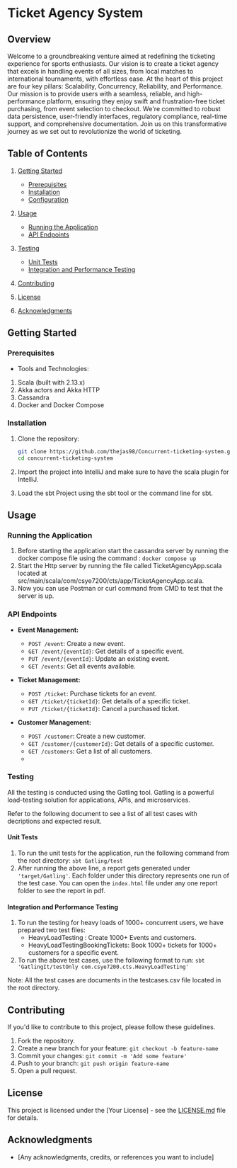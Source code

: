 # Ticket Agency System

## Overview

Welcome to a groundbreaking venture aimed at redefining the ticketing experience for sports enthusiasts.
Our vision is to create a ticket agency that excels in handling events of all sizes, from local matches to international tournaments, with effortless ease.
At the heart of this project are four key pillars: Scalability, Concurrency, Reliability, and Performance.
Our mission is to provide users with a seamless, reliable, and high-performance platform, ensuring they enjoy swift and frustration-free ticket purchasing, from event selection to checkout.
We're committed to robust data persistence, user-friendly interfaces, regulatory compliance, real-time support, and comprehensive documentation.
Join us on this transformative journey as we set out to revolutionize the world of ticketing.

## Table of Contents

1. [Getting Started](#getting-started)
    - [Prerequisites](#prerequisites)
    - [Installation](#installation)
    - [Configuration](#configuration)
2. [Usage](#usage)
    - [Running the Application](#running-the-application)
    - [API Endpoints](#api-endpoints)
3. [Testing](#testing)
    - [Unit Tests](#unit-tests)
    - [Integration and Performance Testing](#Integration-and-Performance-Testing)
    
4. [Contributing](#contributing)
5. [License](#license)
6. [Acknowledgments](#acknowledgments)

## Getting Started

### Prerequisites

- Tools and Technologies:
1) Scala (built with 2.13.x)
2) Akka actors and Akka HTTP
3) Cassandra
4) Docker and Docker Compose
   
### Installation

1. Clone the repository:

    ```bash
    git clone https://github.com/thejas98/Concurrent-ticketing-system.git
    cd concurrent-ticketing-system
    ```

2. Import the project into IntelliJ and make sure to have the scala plugin for IntelliJ.
3. Load the sbt Project using the sbt tool or the command line for sbt.

## Usage

### Running the Application

1. Before starting the application start the cassandra server by running the docker compose file using the command :
   `docker compose up`
2. Start the Http server by running the file called TicketAgencyApp.scala located at src/main/scala/com/csye7200/cts/app/TicketAgencyApp.scala.
3. Now you can use Postman or curl command from CMD to test that the server is up.


### API Endpoints

- **Event Management:**
    - `POST /event`: Create a new event.
    - `GET /event/{eventId}`: Get details of a specific event.
    - `PUT /event/{eventId}`: Update an existing event.
    - `GET /events`: Get all events available.

- **Ticket Management:**
    - `POST /ticket`: Purchase tickets for an event.
    - `GET /ticket/{ticketId}`: Get details of a specific ticket.
    - `PUT /ticket/{ticketId}`: Cancel a purchased ticket.

- **Customer Management:**
    - `POST /customer`: Create a new customer.
    - `GET /customer/{customerId}`: Get details of a specific customer.
    - `GET /customers`: Get a list of all customers.
    - 

### Testing

All the testing is conducted using the Gatling tool. Gatling is a powerful load-testing solution for applications, APIs, and microservices.

Refer to the following document to see a list of all test cases with decriptions and expected result.

#### Unit Tests

1. To run the unit tests for the application, run the following command from the root directory:
   `sbt Gatling/test`
2. After running the above line, a report gets generated under `'target/Gatling'`. Each folder under this directory represents one run of the test case. You can open the `index.html` file under any one report folder to see the report in pdf.
   

#### Integration and Performance Testing

1. To run the testing for heavy loads of 1000+ concurrent users, we have prepared two test files:
   - HeavyLoadTesting : Create 1000+ Events and customers.
   - HeavyLoadTestingBookingTickets: Book 1000+ tickets for 1000+ customers for a specific event.
2. To run the above test cases, use the following format to run:
   ```sbt 'GatlingIt/testOnly com.csye7200.cts.HeavyLoadTesting'```



Note: All the test cases are documents in the testcases.csv file located in the root directory.

## Contributing

If you'd like to contribute to this project, please follow these guidelines.

1. Fork the repository.
2. Create a new branch for your feature: `git checkout -b feature-name`
3. Commit your changes: `git commit -m 'Add some feature'`
4. Push to your branch: `git push origin feature-name`
5. Open a pull request.

## License

This project is licensed under the [Your License] - see the [LICENSE.md](LICENSE.md) file for details.

## Acknowledgments

- [Any acknowledgments, credits, or references you want to include]

